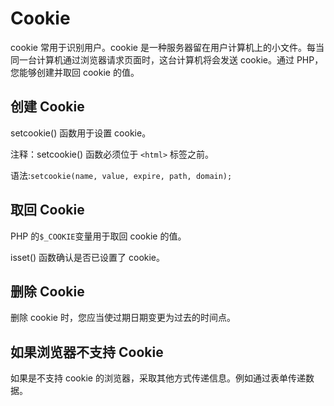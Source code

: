 # Cookie

cookie 常用于识别用户。cookie 是一种服务器留在用户计算机上的小文件。每当同一台计算机通过浏览器请求页面时，这台计算机将会发送 cookie。通过 PHP，您能够创建并取回 cookie 的值。

## 创建 Cookie

setcookie() 函数用于设置 cookie。

注释：setcookie() 函数必须位于 `<html>` 标签之前。

语法:`setcookie(name, value, expire, path, domain);`

## 取回 Cookie

PHP 的`$_COOKIE`变量用于取回 cookie 的值。

isset() 函数确认是否已设置了 cookie。

## 删除 Cookie

删除 cookie 时，您应当使过期日期变更为过去的时间点。

## 如果浏览器不支持 Cookie

如果是不支持 cookie 的浏览器，采取其他方式传递信息。例如通过表单传递数据。
